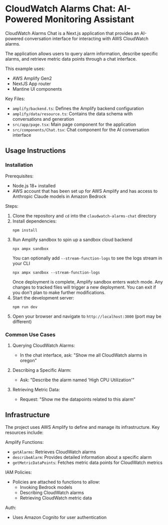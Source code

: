 # CloudWatch Alarms Chat: AI-Powered Monitoring Assistant

CloudWatch Alarms Chat is a Next.js application that provides an AI-powered conversation interface for interacting with AWS CloudWatch alarms. 

The application allows users to query alarm information, describe specific alarms, and retrieve metric data points through a chat interface. 

This example uses:

- AWS Amplify Gen2
- NextJS App router
- Mantine UI components

Key Files:
- `amplify/backend.ts`: Defines the Amplify backend configuration
- `amplify/data/resource.ts`: Contains the data schema with conversations and generation 
- `src/app/page.tsx`: Main page component for the application
- `src/components/Chat.tsx`: Chat component for the AI conversation interface

## Usage Instructions

### Installation

Prerequisites:
- Node.js 18+ installed
- AWS account that has been set up for AWS Amplify and has access to Anthropic Claude models in Amazon Bedrock

Steps:
1. Clone the repository and `cd` into the `claudwatch-alarms-chat` directory
2. Install dependencies:
   ```
   npm install
   ```
3. Run Amplify sandbox to spin up a sandbox cloud backend
   ```
   npx ampx sandbox
   ```
   You can optionally add `--stream-function-logs` to see the logs stream in your CLI
   ```
   npx ampx sandbox --stream-function-logs
   ```
   Once deployment is complete, Amplify sandbox enters watch mode. Any changes to tracked files will trigger a new deployment. You can exit if you don't plan to make further modifications.
4. Start the development server:
   ```
   npm run dev
   ```
5. Open your browser and navigate to `http://localhost:3000` (port may be different)

### Common Use Cases

1. Querying CloudWatch Alarms:
   - In the chat interface, ask: "Show me all CloudWatch alarms in oregon"

2. Describing a Specific Alarm:
   - Ask: "Describe the alarm named 'High CPU Utilization'"

3. Retrieving Metric Data:
   - Request: "Show me the datapoints related to this alarm"

## Infrastructure

The project uses AWS Amplify to define and manage its infrastructure. Key resources include:

Amplify Functions:
- `getAlarms`: Retrieves CloudWatch alarms
- `describeAlarm`: Provides detailed information about a specific alarm
- `getMetricDataPoints`: Fetches metric data points for CloudWatch metrics

IAM Policies:
- Policies are attached to functions to allow:
  - Invoking Bedrock models
  - Describing CloudWatch alarms
  - Retrieving CloudWatch metric data

Auth:
- Uses Amazon Cognito for user authentication
